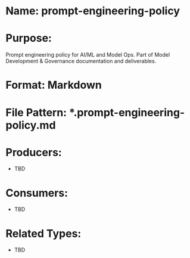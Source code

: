 # Name: prompt-engineering-policy

# Purpose:
Prompt engineering policy for AI/ML and Model Ops. Part of Model Development & Governance documentation and deliverables.

# Format: Markdown

# File Pattern: *.prompt-engineering-policy.md

# Producers:
- TBD

# Consumers:
- TBD

# Related Types:
- TBD
